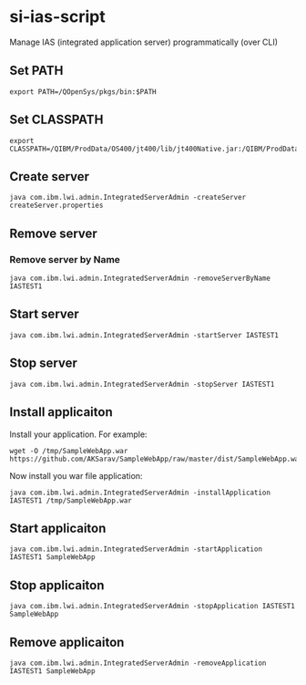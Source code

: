 # si-ias-script
Manage IAS (integrated application server) programmatically (over CLI)

## Set PATH
```
export PATH=/QOpenSys/pkgs/bin:$PATH
```

## Set CLASSPATH
```
export CLASSPATH=/QIBM/ProdData/OS400/jt400/lib/jt400Native.jar:/QIBM/ProdData/OS/OSGi/shared/lib/iasadmin.jar
```

## Create server

```
java com.ibm.lwi.admin.IntegratedServerAdmin -createServer createServer.properties
```

## Remove server
### Remove server by Name
```
java com.ibm.lwi.admin.IntegratedServerAdmin -removeServerByName IASTEST1
```

## Start server

```
java com.ibm.lwi.admin.IntegratedServerAdmin -startServer IASTEST1
```

## Stop server

```
java com.ibm.lwi.admin.IntegratedServerAdmin -stopServer IASTEST1
```

## Install applicaiton
Install your application. For example:
```
wget -O /tmp/SampleWebApp.war https://github.com/AKSarav/SampleWebApp/raw/master/dist/SampleWebApp.war
```
Now install you war file application:
```
java com.ibm.lwi.admin.IntegratedServerAdmin -installApplication IASTEST1 /tmp/SampleWebApp.war
```

## Start applicaiton
```
java com.ibm.lwi.admin.IntegratedServerAdmin -startApplication IASTEST1 SampleWebApp
```

## Stop applicaiton
```
java com.ibm.lwi.admin.IntegratedServerAdmin -stopApplication IASTEST1 SampleWebApp
```

## Remove applicaiton
```
java com.ibm.lwi.admin.IntegratedServerAdmin -removeApplication IASTEST1 SampleWebApp
```
